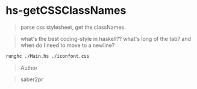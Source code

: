 # hs-getCSSClassNames

> parse css stylesheet, get the classNames.

> what's the best coding-style in haskell?? what's long of the tab? and when do I need to move to a newline?

```bash
runghc ./Main.hs ./iconfont.css
```

> Author

> saber2pr
